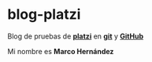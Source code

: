 # blog-platzi
Blog de pruebas de [**platzi**](https://platzi.com) en [**git**](https://git-scm.com/) y [**GitHub**](https://github.com/)

Mi nombre es **Marco Hernández**
